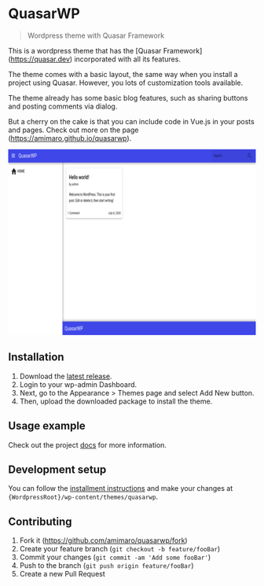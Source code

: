 
# QuasarWP

> Wordpress theme with Quasar Framework

This is a wordpress theme that has the [Quasar Framework] (https://quasar.dev) incorporated with all its features.

The theme comes with a basic layout, the same way when you install a project using Quasar. However, you lots of customization tools available.

The theme already has some basic blog features, such as sharing buttons and posting comments via dialog.

But a cherry on the cake is that you can include code in Vue.js in your posts and pages. Check out more on the page (https://amimaro.github.io/quasarwp).

![](screenshot.png)

## Installation

1. Download the [latest release](https://github.com/amimaro/quasarwp/releases/latest).
2. Login to your wp-admin Dashboard.
3. Next, go to the Appearance > Themes page and select Add New button.
4. Then, upload the downloaded package to install the theme.

## Usage example

Check out the project [docs](https://amimaro.github.io/quasarwp) for more information.

## Development setup

You can follow the [installment instructions](#installation) and make your changes at `{WordpressRoot}/wp-content/themes/quasarwp`.

## Contributing

1. Fork it (<https://github.com/amimaro/quasarwp/fork>)
2. Create your feature branch (`git checkout -b feature/fooBar`)
3. Commit your changes (`git commit -am 'Add some fooBar'`)
4. Push to the branch (`git push origin feature/fooBar`)
5. Create a new Pull Request
